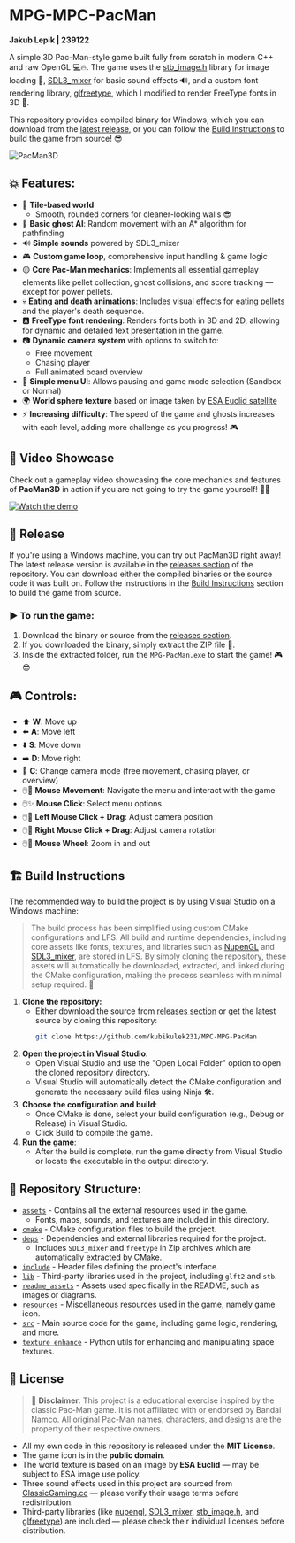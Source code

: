 # MPG-MPC-PacMan

**Jakub Lepik | 239122**

A simple 3D Pac-Man-style game built fully from scratch in modern C++ and raw OpenGL 💻🔥. The game uses the [stb_image.h](https://github.com/nothings/stb) library for image loading 📸, [SDL3_mixer](https://wiki.libsdl.org/SDL3_mixer/FrontPage) for basic sound effects 🔊, and a custom font rendering library, [glfreetype](https://github.com/benhj/glfreetype), which I modified to render FreeType fonts in 3D 🎨.

This repository provides compiled binary for Windows, which you can download from the [latest release](https://github.com/kubikulek231/MPC-MPG-PacMan/releases/tag/v1.0.0), or you can follow the [Build Instructions](?tab=readme-ov-file#%EF%B8%8F-build-instructions) to build the game from source! 😎

![PacMan3D](readme_assets/screenshot3.png)

## 💥 Features:
- 🧱 **Tile-based world**  
  - Smooth, rounded corners for cleaner-looking walls 😎
- 👻 **Basic ghost AI**: Random movement with an A* algorithm for pathfinding
- 🔊 **Simple sounds** powered by SDL3_mixer
- 🎮 **Custom game loop**, comprehensive input handling & game logic
- 🟡 **Core Pac-Man mechanics**: Implements all essential gameplay elements like pellet collection, ghost collisions, and score tracking — except for power pellets.
- 💀 **Eating and death animations**: Includes visual effects for eating pellets and the player's death sequence.
- 🅰️ **FreeType font rendering**: Renders fonts both in 3D and 2D, allowing for dynamic and detailed text presentation in the game.
- 📷 **Dynamic camera system** with options to switch to:
  - Free movement
  - Chasing player
  - Full animated board overview
- 📜 **Simple menu UI**: Allows pausing and game mode selection (Sandbox or Normal)
- 🌍 **World sphere texture** based on image taken by [ESA Euclid satellite](https://euclid.caltech.edu/image/euclid20250319k-euclid-deep-field-fornax-preview)
- ⚡ **Increasing difficulty**: The speed of the game and ghosts increases with each level, adding more challenge as you progress! 🎮

## 🎥 Video Showcase
Check out a gameplay video showcasing the core mechanics and features of **PacMan3D** in action if you are not going to try the game yourself! 🎥✨

[![Watch the demo](https://img.youtube.com/vi/1BpC74aqoxY/0.jpg)](https://youtu.be/1BpC74aqoxY)


## 🚀 Release
If you're using a Windows machine, you can try out PacMan3D right away! The latest release version is available in the [releases section](https://github.com/kubikulek231/MPC-MPG-PacMan/releases/tag/v1.0.0) of the repository. You can download either the compiled binaries or the source code it was built on. Follow the instructions in the [Build Instructions](?tab=readme-ov-file#%EF%B8%8F-build-instructions) section to build the game from source.

### ▶️ To run the game:
1. Download the binary or source from the [releases section](https://github.com/kubikulek231/MPC-MPG-PacMan/releases/tag/v1.0.0).
2. If you downloaded the binary, simply extract the ZIP file 📂.
3. Inside the extracted folder, run the `MPG-PacMan.exe` to start the game! 🎮😎

## 🎮 Controls:
- ⬆️ **W**: Move up
- ⬅️ **A**: Move left
- ⬇️ **S**: Move down
- ➡️ **D**: Move right
- 🎥 **C**: Change camera mode (free movement, chasing player, or overview)
- 🖱️💫 **Mouse Movement**: Navigate the menu and interact with the game
- 🖱️✨ **Mouse Click**: Select menu options
- 🖱️🔄 **Left Mouse Click + Drag**: Adjust camera position
- 🖱️🔁 **Right Mouse Click + Drag**: Adjust camera rotation
- 🖱️🎯 **Mouse Wheel**: Zoom in and out

## 🏗️ Build Instructions

The recommended way to build the project is by using Visual Studio on a Windows machine:
> The build process has been simplified using custom CMake configurations and LFS. All build and runtime dependencies, including core assets like fonts, textures, and libraries such as [NupenGL](https://www.nuget.org/packages/nupengl.core) and [SDL3_mixer](https://wiki.libsdl.org/SDL3_mixer/FrontPage), are stored in LFS. By simply cloning the repository, these assets will automatically be downloaded, extracted, and linked during the CMake configuration, making the process seamless with minimal setup required. 🚀

1. **Clone the repository:**
    - Either download the source from [releases section](https://github.com/kubikulek231/MPC-MPG-PacMan/releases/tag/v1.0.0) or get the latest source by cloning this repository:
        ```bash
        git clone https://github.com/kubikulek231/MPC-MPG-PacMan
        ```
2. **Open the project in Visual Studio**:
    - Open Visual Studio and use the "Open Local Folder" option to open the cloned repository directory.
    - Visual Studio will automatically detect the CMake configuration and generate the necessary build files using Ninja 🛠️.
3. **Choose the configuration and build**:
    - Once CMake is done, select your build configuration (e.g., Debug or Release) in Visual Studio.
    - Click Build to compile the game.
4. **Run the game**:
    - After the build is complete, run the game directly from Visual Studio or locate the executable in the output directory.

## 📂 Repository Structure:
- [`assets`](assets) - Contains all the external resources used in the game.
  - Fonts, maps, sounds, and textures are included in this directory.
- [`cmake`](cmake) - CMake configuration files to build the project.
- [`deps`](deps) - Dependencies and external libraries required for the project.
  - Includes `SDL3_mixer` and `freetype` in Zip archives which are automatically extracted by CMake.
- [`include`](include) - Header files defining the project's interface.
- [`lib`](lib) - Third-party libraries used in the project, including `glft2` and `stb`.
- [`readme_assets`](readme_assets) - Assets used specifically in the README, such as images or diagrams.
- [`resources`](resources) - Miscellaneous resources used in the game, namely game icon.
- [`src`](src) - Main source code for the game, including game logic, rendering, and more.
- [`texture_enhance`](texture_enhance) - Python utils for enhancing and manipulating space textures.

## 📄 License
> 📝 **Disclaimer**: This project is a educational exercise inspired by the classic Pac-Man game. It is not affiliated with or endorsed by Bandai Namco. All original Pac-Man names, characters, and designs are the property of their respective owners.

- All my own code in this repository is released under the **MIT License**.
- The game icon is in the **public domain**.
- The world texture is based on an image by **ESA Euclid** — may be subject to ESA image use policy.
- Three sound effects used in this project are sourced from [ClassicGaming.cc](https://classicgaming.cc/classics/pac-man/sounds) — please verify their usage terms before redistribution.
- Third-party libraries (like [nupengl](https://www.nuget.org/packages/nupengl.core), [SDL3_mixer](https://wiki.libsdl.org/SDL3_mixer/FrontPage), [stb_image.h](https://github.com/nothings/stb), and [glfreetype](https://github.com/benhj/glfreetype)) are included — please check their individual licenses before distribution.

